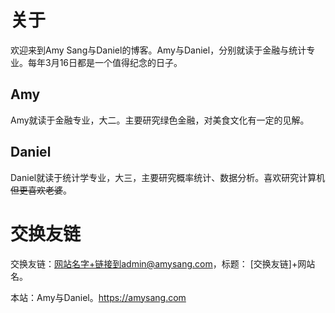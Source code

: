 # 关于

欢迎来到Amy Sang与Daniel的博客。Amy与Daniel，分别就读于金融与统计专业。每年3月16日都是一个值得纪念的日子。

## Amy

Amy就读于金融专业，大二。主要研究绿色金融，对美食文化有一定的见解。

## Daniel

Daniel就读于统计学专业，大三，主要研究概率统计、数据分析。喜欢研究计算机~~但更喜欢老婆~~。

# 交换友链

交换友链：网站名字+链接到admin@amysang.com，标题： \[交换友链\]+网站名。

本站：Amy与Daniel。https://amysang.com
